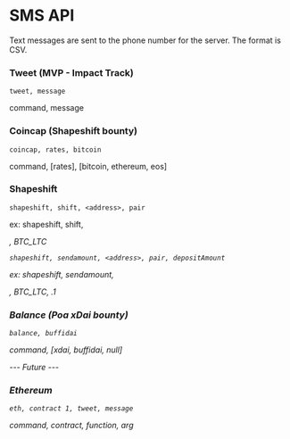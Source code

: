 # SMS API

Text messages are sent to the phone number for the server. The format is CSV.

### Tweet (MVP - Impact Track)

`tweet, message`

command, message

### Coincap (Shapeshift bounty)

`coincap, rates, bitcoin`

command, [rates], [bitcoin, ethereum, eos]

### Shapeshift

`shapeshift, shift, <address>, pair`

ex: shapeshift, shift, <address>, BTC_LTC

`shapeshift, sendamount, <address>, pair, depositAmount`

ex: shapeshift, sendamount, <address>, BTC_LTC, .1

### Balance (Poa xDai bounty)

`balance, buffidai`

command, [xdai, buffidai, null]

--- Future ---

### Ethereum

`eth, contract 1, tweet, message`

command, contract, function, arg
